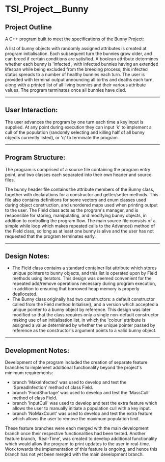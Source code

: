 # TSI_Project__Bunny
  
Project Outline 
---------------  
A C++ program built to meet the specifications of the Bunny Project:  
  
A list of bunny objects with randomly assigned attributes is created at program initialisation. Each subsequent turn the bunnies grow older, and can breed if certain conditions are satisfied. A boolean attribute determines whether each bunny is 'infected', with infected bunnies having an extended lifespan while being excluded from the breeding process; this infected status spreads to a number of healthy bunnies each turn. The user is provided with terminal output announcing all births and deaths each turn, along with a printed list of all living bunnies and their various attribute values. The program terminates once all bunnies have died.    
  
--------------------------------------------------------------------  
  
User Interaction:  
-----------------  
The user advances the program by one turn each time a key input is supplied. At any point during execution they can input 'k' to implement a cull of the population (randomly selecting and killing half of all bunny objects currently listed), or 'q' to terminate the program.  
  
--------------------------------------------------------------------  
  
Program Structure:  
------------------  
The program is comprised of a source file containing the program entry point, and two classes each separated into their own header and source files. 
  
The bunny header file contains the attribute members of the Bunny class, together with declarations for a constructor and getter/setter methods. This file also contains definitions for some vectors and enum classes used during object construction, and unordered maps used when printing output to the user. The Field class acts as the program's manager, and is responsible for storing, manipulating, and modifying bunny objects, in addition to controlling the program flow. The main source file consists of a simple while loop which makes repeated calls to the Advance() method of the Field class, so long as at least one bunny is alive and the user has not requested that the program terminates early.  
  
--------------------------------------------------------------------  
  
Design Notes:  
-------------  
- The Field class contains a standard container list attribute which stores unique pointers to bunny objects, and this list is operated upon by Field methods using iterators. This design was deemed convenient for the repeated add/remove operations necessary during program execution, in addition to ensuring that borrowed heap memory is properly deallocated. 
- The Bunny class originally had two constructors: a default constructor called from the Field method Initialise(), and a version which accepted a unique pointer to a bunny object by reference. This design was later modified so that the class requires only a single non-default constructor making use of an initialisation list, in which the 'colour' attribute is assigned a value determined by whether the unique pointer passed by reference as the constructor's argument points to a valid bunny object.  
  
--------------------------------------------------------------------  
  
Development Notes:  
------------------  
Development of the program included the creation of separate feature branches to implement additional functionality beyond the project's minimum requirements:  
  
- branch 'MakeInfected' was used to develop and test the 'SpreadInfection' method of class Field.  
- branch 'FoodShortage' was used to develop and test the 'MassCull' method of class Field.  
- branch 'InputCull' was used to develop and test the extra feature which allows the user to manually initiate a population cull with a key input.  
- branch 'NoMaxCount' was used to develop and test the extra feature which allows the user to remove the maximum population limit.  
  
These feature branches were each merged with the main development branch once their respective functionalities had been tested. Another feature branch, 'Real-Time', was created to develop additional functionality which would allow the program to print updates to the user in real-time. Work towards the implementation of this feature is ongoing, and hence this branch has not yet been merged with the main development branch.
